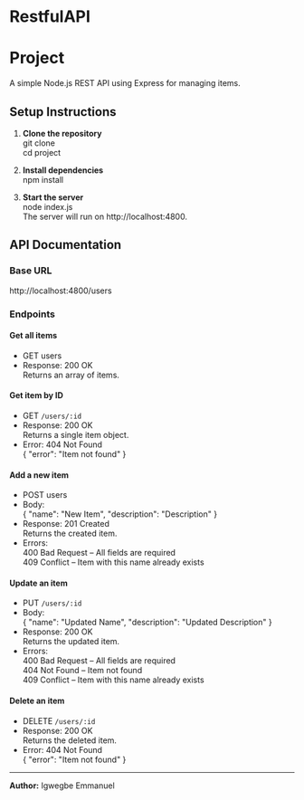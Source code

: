 # RestfulAPI

# Project

A simple Node.js REST API using Express for managing items.

## Setup Instructions

1. **Clone the repository**  
   git clone <your-repo-url>  
   cd project

2. **Install dependencies**  
   npm install

3. **Start the server**  
   node index.js  
   The server will run on http://localhost:4800.

## API Documentation

### Base URL

http://localhost:4800/users

### Endpoints

#### Get all items

- GET users
- Response: 200 OK  
  Returns an array of items.

#### Get item by ID

- GET `/users/:id`
- Response: 200 OK  
  Returns a single item object.
- Error: 404 Not Found  
  { "error": "Item not found" }

#### Add a new item

- POST users
- Body:  
  { "name": "New Item", "description": "Description" }
- Response: 201 Created  
  Returns the created item.
- Errors:  
  400 Bad Request – All fields are required  
  409 Conflict – Item with this name already exists

#### Update an item

- PUT `/users/:id`
- Body:  
  { "name": "Updated Name", "description": "Updated Description" }
- Response: 200 OK  
  Returns the updated item.
- Errors:  
  400 Bad Request – All fields are required  
  404 Not Found – Item not found  
  409 Conflict – Item with this name already exists

#### Delete an item

- DELETE `/users/:id`
- Response: 200 OK  
  Returns the deleted item.
- Error: 404 Not Found  
  { "error": "Item not found" }

---

**Author:** Igwegbe Emmanuel
